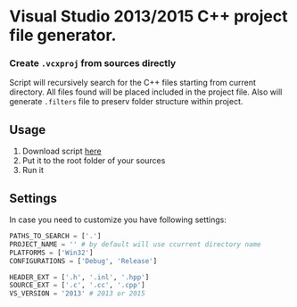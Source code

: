 # Visual Studio 2013/2015 C++ project file generator.
### Create `.vcxproj` from sources directly
Script will recursively search for the C++ files starting from current directory. All files found will be placed included in the project file. Also will generate `.filters` file to preserv folder structure within project.

## Usage
1. Download script [here](https://rawgit.com/Teivaz/vcxproj-generator/master/generate_vcxproj.py)
2. Put it to the root folder of your sources
3. Run it    

## Settings
In case you need to customize you have following settings:
```python
PATHS_TO_SEARCH = ['.']
PROJECT_NAME = '' # by default will use ccurrent directory name
PLATFORMS = ['Win32']
CONFIGURATIONS = ['Debug', 'Release']

HEADER_EXT = ['.h', '.inl', '.hpp']
SOURCE_EXT = ['.c', '.cc', '.cpp']
VS_VERSION = '2013' # 2013 or 2015
```
